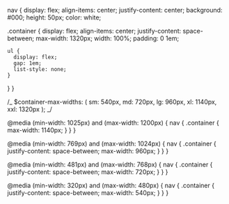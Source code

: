 nav {
display: flex;
align-items: center;
justify-content: center;
background: #000;
height: 50px;
color: white;

.container {
display: flex;
align-items: center;
justify-content: space-between;
max-width: 1320px;
width: 100%;
padding: 0 1em;

    ul {
      display: flex;
      gap: 1em;
      list-style: none;
    }

}
}

/_
$container-max-widths: (
sm: 540px,
md: 720px,
lg: 960px,
xl: 1140px,
xxl: 1320px
);
_/

@media (min-width: 1025px) and (max-width: 1200px) {
nav {
.container {
max-width: 1140px;
}
}
}

@media (min-width: 769px) and (max-width: 1024px) {
nav {
.container {
justify-content: space-between;
max-width: 960px;
}
}
}

@media (min-width: 481px) and (max-width: 768px) {
nav {
.container {
justify-content: space-between;
max-width: 720px;
}
}
}

@media (min-width: 320px) and (max-width: 480px) {
nav {
.container {
justify-content: space-between;
max-width: 540px;
}
}
}
